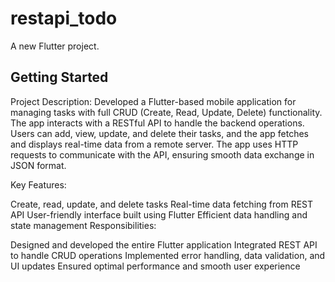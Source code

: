 # restapi_todo

A new Flutter project.

## Getting Started

Project Description:
Developed a Flutter-based mobile application for managing tasks with full CRUD (Create, Read, Update, Delete) functionality. The app interacts with a RESTful API to handle the backend operations. Users can add, view, update, and delete their tasks, and the app fetches and displays real-time data from a remote server. The app uses HTTP requests to communicate with the API, ensuring smooth data exchange in JSON format.

Key Features:

Create, read, update, and delete tasks
Real-time data fetching from REST API
User-friendly interface built using Flutter
Efficient data handling and state management
Responsibilities:

Designed and developed the entire Flutter application
Integrated REST API to handle CRUD operations
Implemented error handling, data validation, and UI updates
Ensured optimal performance and smooth user experience
